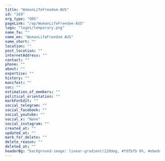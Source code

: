 ```yaml
---
title: "WomanLifeFreedom-AUS"
id: "169"
org_type: "ORG"
pageLink: "/op/WomanLifeFreedom-AUS"
logo: "logos/temporary.png"
name_fa: ""
name_en: "WomanLifeFreedom AUS"
name_short: ""
location: ""
post_location: ""
internetAddress: ""
contact: ""
phone: ""
about: ""
expertise: ""
history: ""
manifest: ""
coc: ""
estimation_of_members: ""
political_orientation: ""
markForEdit: ""
social_telegram: ""
social_facebook: ""
social_youtube: ""
social_x: "None"
social_instagram: ""
created_at: ""
updated_at: ""
mark_for_delete: ""
delete_reason: ""
deleted_at: ""
headerBg: "background-image: linear-gradient(120deg, #fdfbfb 0%, #ebedee 100%);"
---
```


